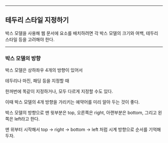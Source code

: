 ***
## 테두리 스타일 지정하기

박스 모델을 사용해 웹 문서에 요소를 배치하려면 각 박스 모델의 크기와 여백, 테두리 스타일 등을 고려해야 한다.
***

### 박스 모델의 방향 

박스 모델은 상하좌우 4개의 방향이 있어서 

테두리나 마진, 패딩 등을 지정할 때 

한꺼번에 똑같이 지정하거나, 모두 다르게 지정할 수도 있다.

이때 박스 모델의 4개 방향을 가리키는 예약어를 미리 알아 두는 것이 좋다.

박스 모델의 방향으로 맨 윗부분은 top, 오른쪽은 right, 아랜부분은 bottom, 그리고 왼쪽은 left라고 한다.

맨 위부터 시작해서 top -> right -> bottom -> left 처럼 시계 방향으로 순서를 기억해 두자.

